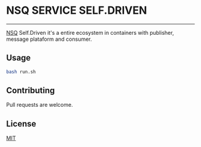 # NSQ SERVICE SELF.DRIVEN
---
[NSQ](https://nsq.io/) Self.Driven it's a entire ecosystem in containers with publisher, message plataform and consumer.

## Usage
```sh
bash run.sh
```

## Contributing
Pull requests are welcome.

## License
[MIT](LICENCE)

